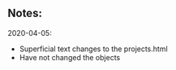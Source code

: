 ## Notes:
2020-04-05: 
- Superficial text changes to the projects.html 
- Have not changed the objects
